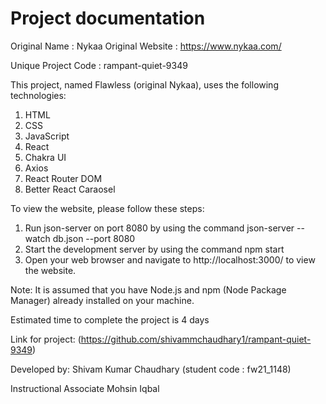 # Project documentation

Original Name : Nykaa
Original Website : https://www.nykaa.com/

Unique Project Code : rampant-quiet-9349

This project, named Flawless (original Nykaa), uses the following technologies:

1. HTML
2. CSS
3. JavaScript
4. React
5. Chakra UI
6. Axios
7. React Router DOM
8. Better React Caraosel

To view the website, please follow these steps:

1. Run json-server on port 8080 by using the command json-server --watch db.json --port 8080
2. Start the development server by using the command npm start
3. Open your web browser and navigate to http://localhost:3000/ to view the website.

Note: It is assumed that you have Node.js and npm (Node Package Manager) already installed on your machine.

Estimated time to complete the project is 4 days

Link for project: (https://github.com/shivammchaudhary1/rampant-quiet-9349)


Developed by: Shivam Kumar Chaudhary (student code : fw21_1148)

Instructional Associate
Mohsin Iqbal

